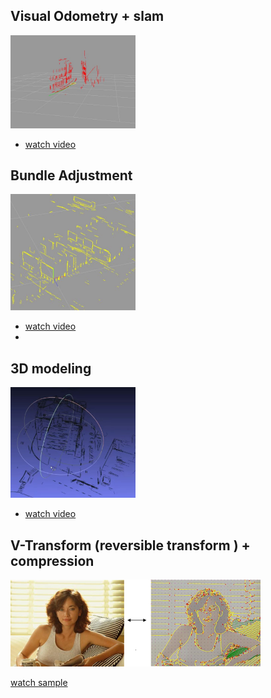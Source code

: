 


## Visual Odometry + slam

<img src="assets\mc-2025-01-14.JPG" alt="Curve Visual Odometry" width="200"/>



* [watch video](assets/md/VisualOdometry.md)



## Bundle Adjustment 

<img src="assets\cn-2025-01-14.jpg" alt="Curve Bundle Adjustment" width="200"/>


* [watch video](assets/md/bundle.md)
* 
## 3D modeling 

<img src="assets\vs-2025-01-14.JPG" alt="3D modeling" width="200"/>



* [watch video](assets/md/3dmodeling.md)





## V-Transform (reversible transform ) + compression

<img src="assets\compression.png" alt="compression" width="400"/>

[watch sample](assets/md/compression.md)






